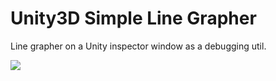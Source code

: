 # Unity3D Simple Line Grapher
Line grapher on a Unity inspector window as a debugging util.

<img src="https://github.com/berkayalpcakal/Unity3D-Simple-Line-Grapher/tree/main/Assets/Demo/Scenes/demo_gif.gif"/>

